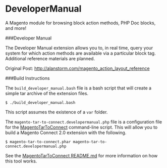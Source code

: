 DeveloperManual
===============

A Magento module for browsing block action methods, PHP Doc blocks, and more!

###Developer Manual

The Developer Manual extension allows you to, in real time, query your system for which action methods are available via a particular block tag.  Additional reference materials are planned. 

Original Post: http://alanstorm.com/magento_action_layout_reference

###Build Instructions

The `build_developer_manual.bash` file is a bash script that will create a simple tar archive of the extension files. 

    $ ./build_developer_manual.bash
    
This script assumes the existence of a `var` folder.    

The `magento-tar-to-connect.developermanual.php` file is a configuration file for the <a href="https://github.com/astorm/MagentoTarToConnect/">MagentoTarToConnect</a> command-line script.  This will allow you to build a Magento Connect 2.0 extension with the following.

    $ magento-tar-to-connect.phar magento-tar-to-connect.developermanual.php
    
See the <a href="https://github.com/astorm/MagentoTarToConnect/#readme">MagentoTarToConnect README.md</a> for more information on how this tool works.     